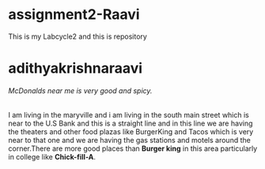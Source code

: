 # assignment2-Raavi
This is my Labcycle2 and this is repository 
# adithyakrishnaraavi
###### McDonalds near me is very good and spicy.
   I am living in the  maryville and i am living in the south main street which is near to the U.S Bank and this is a straight line and in this line we are having the theaters and other food plazas like BurgerKing and Tacos which is very near to that one and we are having the gas stations and motels around the corner.There are more good places than **Burger king** in this area particularly in college like  **Chick-fill-A**.
